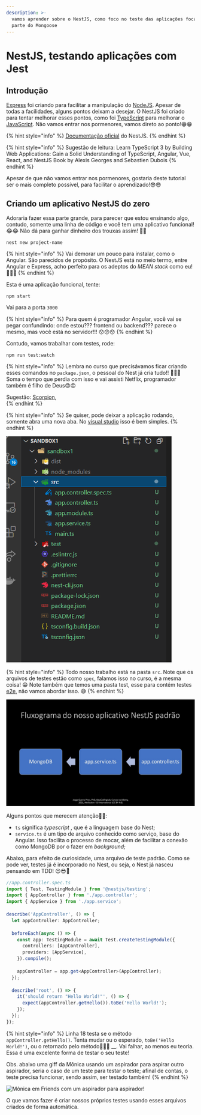 ```yaml
---
description: >-
  vamos aprender sobre o NestJS, como foco no teste das aplicações focado na
  parte do Mongoose
---
```


# NestJS, testando aplicações com Jest

## Introdução

[Express](https://pt.wikipedia.org/wiki/Express.js) foi criando para facilitar a manipulação do [NodeJS](https://pt.wikipedia.org/wiki/Node.js). Apesar de todas a facilidades, alguns pontos deixam a desejar. O NestJS foi criado para tentar melhorar esses pontos, como foi [TypeScript](https://en.wikipedia.org/wiki/TypeScript) para melhorar o [JavaScript](https://pt.wikipedia.org/wiki/JavaScript).  Não vamos entrar nos pormenores, vamos direto ao ponto!😁😁

{% hint style="info" %}
[Documentação oficial](https://docs.nestjs.com/) do NestJS.
{% endhint %}

{% hint style="info" %}
Sugestão de leitura: Learn TypeScript 3 by Building Web Applications: Gain a Solid Understanding of TypeScript, Angular, Vue, React, and NestJS Book by Alexis Georges and Sebastien Dubois
{% endhint %}

Apesar de que não vamos entrar nos pormenores, gostaria deste tutorial ser o mais completo possível, para facilitar o aprendizado!😎😎

## Criando um aplicativo NestJS do zero

Adoraria fazer essa parte grande, para parecer que estou ensinando algo, contudo, somente uma linha de código e você tem uma aplicativo funcional!😂😂 Não dá para ganhar dinheiro dos trouxas assim! 🤣🤣



```text
nest new project-name
```

{% hint style="info" %}
Vai demorar um pouco para instalar, como o Angular. São parecidos de propósito. O NestJS está no meio termo, entre Angular e Express, acho perfeito para os adeptos do _MEAN stack_ como eu!  🥰🥰🥰
{% endhint %}

Esta é uma aplicação funcional, tente:

```text
npm start
```

Vai para a porta `3000`

{% hint style="info" %}
Para quem é programador Angular, você vai se pegar confundindo: onde estou??? frontend ou backend??? parece o mesmo, mas você está no servidor!!! 😯😯😯
{% endhint %}

Contudo, vamos trabalhar com testes, rode:

```text
npm run test:watch
```

{% hint style="info" %}
Lembra no curso que precisávamos ficar criando esses comandos no `package.json`, o pessoal do Nest já cria tudo!! 🙏🙏🙏 Soma o tempo que perdia com isso e vai assisti Netflix, programador também é filho de Deus😍😍

Sugestão: [Scorpion](https://pt.wikipedia.org/wiki/Scorpion_%28s%C3%A9rie_de_televis%C3%A3o%29),  
{% endhint %}

{% hint style="info" %}
Se quiser, pode deixar a aplicação rodando, somente abra uma nova aba. No [visual studio](https://pt.wikipedia.org/wiki/Microsoft_Visual_Studio) isso é bem simples. 
{% endhint %}

![Hierarquia de arquivos depois de terminado a instala&#xE7;&#xE3;o do aplicativo padr&#xE3;o](../../.gitbook/assets/fig.1.png)

{% hint style="info" %}
Todo nosso trabalho está na pasta `src`.  Note que os arquivos de testes estão como `spec`, falamos isso no curso, é a mesma coisa! 😁 Note também que temos uma pasta test, esse para contém testes [e2e](https://www.katalon.com/resources-center/blog/end-to-end-e2e-testing/), não vamos abordar isso. 😅
{% endhint %}

![Sequ&#xEA;ncia de eventos, depend&#xEA;ncia entre arquivos, no nosso aplicativo padr&#xE3;o](../../.gitbook/assets/fig-2.jpg)

Alguns pontos que merecem atenção🧐🧐: 

* `ts` significa _typescript_ , que é a linguagem base do Nest;
* `service.ts` é um tipo de arquivo conhecido como serviço, base do Angular. Isso facilita o processo de mocar, além de facilitar a conexão como MongoDB por o fazer em _background;_

Abaixo, para efeito de curiosidade, uma arquivo de teste padrão. Como se pode ver, testes já é incorporado no Nest, ou seja, o Nest já nasceu pensando em TDD! 😍😎🥰

```typescript
//app.controller.spec.ts
import { Test, TestingModule } from '@nestjs/testing';
import { AppController } from './app.controller';
import { AppService } from './app.service';

describe('AppController', () => {
  let appController: AppController;

  beforeEach(async () => {
    const app: TestingModule = await Test.createTestingModule({
      controllers: [AppController],
      providers: [AppService],
    }).compile();

    appController = app.get<AppController>(AppController);
  });

  describe('root', () => {
    it('should return "Hello World!"', () => {
      expect(appController.getHello()).toBe('Hello World!');
    });
  });
});

```

{% hint style="info" %}
Linha 18 testa se o método `appController.getHello()`. Tenta mudar ou o esperado, `toBe('Hello World!')`, ou o retornado pelo método🤔🤔🤔 __. Vai falhar, ao menos eu teoria. Essa é uma excelente forma de testar o seu teste!  

Obs. abaixo uma giff da Mônica usando um aspirador para aspirar outro aspirador, seria o caso de um teste para testar o teste; afinal de contas, o teste precisa funcionar, sendo assim, ser testado também!
{% endhint %}

![M&#xF4;nica em Friends com um aspirador para aspirador! ](../../.gitbook/assets/monica-giff.gif)

O que vamos fazer é criar nossos próprios testes usando esses arquivos criados de forma automática.



